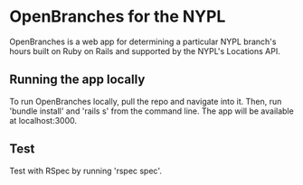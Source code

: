 # OpenBranches for the NYPL

OpenBranches is a web app for determining a particular NYPL branch's hours built on Ruby on Rails and supported by the NYPL's Locations API.

## Running the app locally

To run OpenBranches locally, pull the repo and navigate into it. Then, run 'bundle install' and 'rails s' from the command line. The app will be available at localhost:3000.

## Test

Test with RSpec by running 'rspec spec'.
